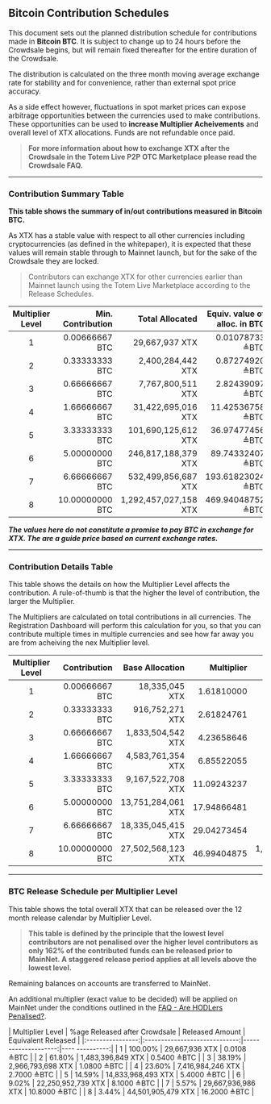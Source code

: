 ## Bitcoin Contribution Schedules

This document sets out the planned distribution schedule for contributions made in **Bitcoin BTC**. It is subject to change up to 24 hours before the Crowdsale begins, but will remain fixed thereafter for the entire duration of the Crowdsale.

The distribution is calculated on the three month moving average exchange rate for stability and for convenience, rather than external spot price accuracy.

As a side effect however, fluctuations in spot market prices can expose arbitrage opportunities between the  currencies used to make contributions. These opportunities can be used to **increase Multiplier Acheivements** and overall level of XTX allocations. Funds are not refundable once paid.

> **For more information about how to exchange XTX after the Crowdsale in the Totem Live P2P OTC Marketplace please read the Crowdsale FAQ.**

---

### Contribution Summary Table

**This table shows the summary of in/out contributions measured in Bitcoin BTC.**

As XTX has a stable value with respect to all other currencies including cryptocurrencies (as defined in the whitepaper), it is expected that these values will remain stable through to Mainnet launch, but for the sake of the Crowdsale they are locked. 

> Contributors can exchange XTX for other currencies earlier than Mainnet launch using the Totem Live Marketplace according to the Release Schedules.


| Multiplier Level | Min. Contribution | Total Allocated        | Equiv. value of alloc. in BTC |
|:----------------:|------------------:|-----------------------:|------------------------------:|
| 1                | 0\.00666667 BTC   |  29,667,937 XTX        |  0\.01078733 ≜BTC             |
| 2                | 0\.33333333 BTC   |  2,400,284,442 XTX     |  0\.87274920 ≜BTC             |
| 3                | 0\.66666667 BTC   |  7,767,800,511 XTX     |  2\.82439097 ≜BTC             |
| 4                | 1\.66666667 BTC   |  31,422,695,016 XTX    |  11\.42536758 ≜BTC            |
| 5                | 3\.33333333 BTC   |  101,690,125,612 XTX   |  36\.97477456 ≜BTC            |
| 6                | 5\.00000000 BTC   |  246,817,188,379 XTX   |  89\.74332407 ≜BTC            |
| 7                | 6\.66666667 BTC   |  532,499,856,687 XTX   |  193\.61823024 ≜BTC           |
| 8                | 10\.00000000 BTC  |  1,292,457,027,158 XTX |  469\.94048752 ≜BTC           |

**_The values here do not constitute a promise to pay BTC in exchange for XTX. The are a guide price based on current exchange rates._**

---

### Contribution Details Table

This table shows the details on how the Multiplier Level affects the contribution. A rule-of-thumb is that the higher the level of contribution, the larger the Multiplier.

The Multipliers are calculated on total contributions in all currencies. The Registration Dashboard will perform this calculation for you, so that you can contribute multiple times in multiple currencies and see how far away you are from acheiving the nex Multiplier level.

| Multiplier Level | Contribution     | Base Allocation     | Multiplier    | Total Allocated        |
|:----------------:|-----------------:|--------------------:|--------------:|-----------------------:|
| 1                | 0\.00666667 BTC  |  18,335,045 XTX     |  1\.61810000  |  29,667,937 XTX        |
| 2                | 0\.33333333 BTC  |  916,752,271 XTX    |  2\.61824761  |  2,400,284,442 XTX     |
| 3                | 0\.66666667 BTC  |  1,833,504,542 XTX  |  4\.23658646  |  7,767,800,511 XTX     |
| 4                | 1\.66666667 BTC  |  4,583,761,354 XTX  |  6\.85522055  |  31,422,695,016 XTX    |
| 5                | 3\.33333333 BTC  |  9,167,522,708 XTX  |  11\.09243237 |  101,690,125,612 XTX   |
| 6                | 5\.00000000 BTC  |  13,751,284,061 XTX |  17\.94866481 |  246,817,188,379 XTX   |
| 7                | 6\.66666667 BTC  |  18,335,045,415 XTX |  29\.04273454 |  532,499,856,687 XTX   |
| 8                | 10\.00000000 BTC |  27,502,568,123 XTX |  46\.99404875 |  1,292,457,027,158 XTX |

---

### BTC Release Schedule per Multiplier Level

This table shows the total overall XTX that can be released over the 12 month release calendar by Multiplier Level. 

> **This table is defined by the principle that the lowest level contributors are not penalised over the higher level contributors as only 162% of the contributed funds can be released prior to MainNet. A staggered release period applies at all levels above the lowest level.**

Remaining balances on accounts are transferred to MainNet.

An additional multiplier (exact value to be decided) will be applied on MainNet under the conditions outlined in the [FAQ - Are HODLers Penalised?](crowdsale-docs/crowdsale-faq.md?id=_4-are-hodlers-penalised).

| Multiplier Level | %age Released after Crowdsale | Released Amount     | Equivalent Released |
|:----------------:|:-----------------------------:|--------------------:|----      ----------:|
| 1                | 100\.00%                      |  29,667,936 XTX     | 0\.0108 ≜BTC        |
| 2                | 61\.80%                       |  1,483,396,849 XTX  | 0\.5400 ≜BTC        |
| 3                | 38\.19%                       |  2,966,793,698 XTX  | 1\.0800 ≜BTC        |
| 4                | 23\.60%                       |  7,416,984,246 XTX  | 2\.7000 ≜BTC        |
| 5                | 14\.59%                       |  14,833,968,493 XTX | 5\.4000 ≜BTC        |
| 6                | 9\.02%                        |  22,250,952,739 XTX | 8\.1000 ≜BTC        |
| 7                | 5\.57%                        |  29,667,936,986 XTX | 10\.8000 ≜BTC       |
| 8                | 3\.44%                        |  44,501,905,479 XTX | 16\.2000 ≜BTC       |
